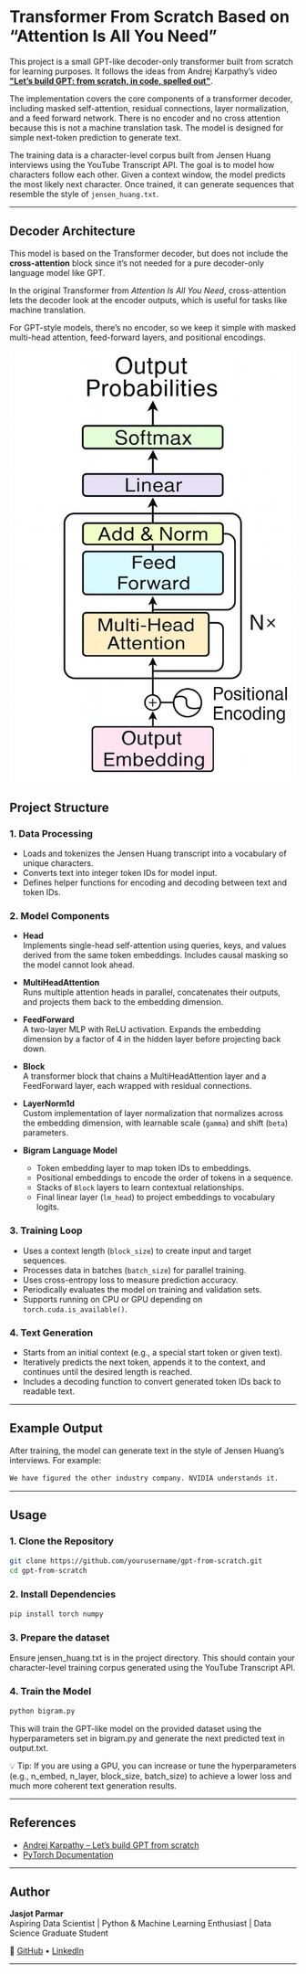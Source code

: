 # Transformer From Scratch Based on “Attention Is All You Need”

This project is a small GPT-like decoder-only transformer built from scratch for learning purposes. It follows the ideas from Andrej Karpathy’s video **["Let’s build GPT: from scratch, in code, spelled out"](https://www.youtube.com/watch?v=kCc8FmEb1nY&t=3886s)**.

The implementation covers the core components of a transformer decoder, including masked self-attention, residual connections, layer normalization, and a feed forward network. There is no encoder and no cross attention because this is not a machine translation task. The model is designed for simple next-token prediction to generate text.  

The training data is a character-level corpus built from Jensen Huang interviews using the YouTube Transcript API. The goal is to model how characters follow each other. Given a context window, the model predicts the most likely next character. Once trained, it can generate sequences that resemble the style of `jensen_huang.txt`.

---

## Decoder Architecture

This model is based on the Transformer decoder, but does not include  the **cross-attention** block since it’s not needed for a pure decoder-only language model like GPT.  

In the original Transformer from *Attention Is All You Need*, cross-attention lets the decoder look at the encoder outputs, which is useful for tasks like machine translation.  

For GPT-style models, there’s no encoder, so we keep it simple with masked multi-head attention, feed-forward layers, and positional encodings.

![Decoder Architecture](decoder_architecture.png)

## **Project Structure**

### **1. Data Processing**
- Loads and tokenizes the Jensen Huang transcript into a vocabulary of unique characters.
- Converts text into integer token IDs for model input.
- Defines helper functions for encoding and decoding between text and token IDs.

### **2. Model Components**
- **Head**  
  Implements single-head self-attention using queries, keys, and values derived from the same token embeddings. Includes causal masking so the model cannot look ahead.

- **MultiHeadAttention**  
  Runs multiple attention heads in parallel, concatenates their outputs, and projects them back to the embedding dimension.

- **FeedForward**  
  A two-layer MLP with ReLU activation. Expands the embedding dimension by a factor of 4 in the hidden layer before projecting back down.

- **Block**  
  A transformer block that chains a MultiHeadAttention layer and a FeedForward layer, each wrapped with residual connections.

- **LayerNorm1d**  
  Custom implementation of layer normalization that normalizes across the embedding dimension, with learnable scale (`gamma`) and shift (`beta`) parameters.

- **Bigram Language Model**  
  - Token embedding layer to map token IDs to embeddings.  
  - Positional embeddings to encode the order of tokens in a sequence.  
  - Stacks of `Block` layers to learn contextual relationships.  
  - Final linear layer (`lm_head`) to project embeddings to vocabulary logits.

### **3. Training Loop**
- Uses a context length (`block_size`) to create input and target sequences.
- Processes data in batches (`batch_size`) for parallel training.
- Uses cross-entropy loss to measure prediction accuracy.
- Periodically evaluates the model on training and validation sets.
- Supports running on CPU or GPU depending on `torch.cuda.is_available()`.

### **4. Text Generation**
- Starts from an initial context (e.g., a special start token or given text).
- Iteratively predicts the next token, appends it to the context, and continues until the desired length is reached.
- Includes a decoding function to convert generated token IDs back to readable text.

---

## **Example Output**
After training, the model can generate text in the style of Jensen Huang’s interviews. For example:
```bash
We have figured the other industry company. NVIDIA understands it.
```

--- 

## Usage

### 1. Clone the Repository
```bash
git clone https://github.com/yourusername/gpt-from-scratch.git
cd gpt-from-scratch
```

### 2. Install Dependencies
```bash
pip install torch numpy
```

### 3. Prepare the dataset 
Ensure jensen_huang.txt is in the project directory. This should contain your character-level training corpus generated using the YouTube Transcript API.

### 4. Train the Model
```bash
python bigram.py
```
This will train the GPT-like model on the provided dataset using the hyperparameters set in bigram.py and generate the next predicted text in output.txt.

💡 Tip: If you are using a GPU, you can increase or tune the hyperparameters (e.g., n_embed, n_layer, block_size, batch_size) to achieve a lower loss and much more coherent text generation results.

---

## **References**
- [Andrej Karpathy – Let’s build GPT from scratch](https://www.youtube.com/watch?v=kCc8FmEb1nY)
- [PyTorch Documentation](https://pytorch.org/docs/stable/index.html)

---

## Author

**Jasjot Parmar**  
Aspiring Data Scientist | Python & Machine Learning Enthusiast | Data Science Graduate Student

🔗 [GitHub](https://github.com/jasjotp) • [LinkedIn](https://www.linkedin.com/in/jasjotparmar)

---
